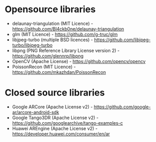 # Opensource libraries
* delaunay-triangulation (MIT Licence) - https://github.com/Bl4ckb0ne/delaunay-triangulation
* glm (MIT Licence) - https://github.com/g-truc/glm
* libjpeg-turbo (multiple BSD licences) - https://github.com/libjpeg-turbo/libjpeg-turbo
* libpng (PNG Reference Library License version 2) - https://github.com/glennrp/libpng
* OpenCV (Apache License) - https://github.com/opencv/opencv
* PoissonRecon (MIT Licence) - https://github.com/mkazhdan/PoissonRecon

# Closed source libraries
* Google ARCore (Apache License v2) - https://github.com/google-ar/arcore-android-sdk
* Google Tango3DR (Apache License v2) - https://github.com/googlearchive/tango-examples-c
* Huawei AREngine (Apache License v2) - https://developer.huawei.com/consumer/en/ar
